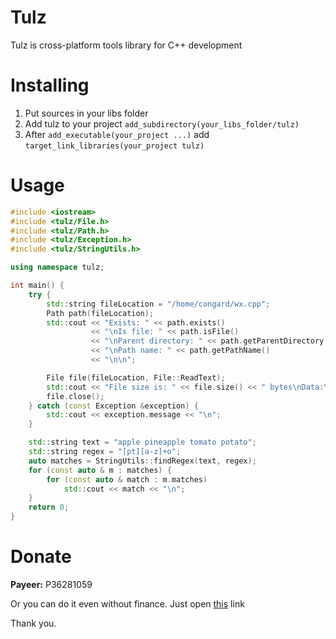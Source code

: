 # Tulz
Tulz is cross-platform tools library for C++ development

# Installing
1. Put sources in your libs folder
2. Add tulz to your project `add_subdirectory(your_libs_folder/tulz)`
3. After `add_executable(your_project ...)` add `target_link_libraries(your_project tulz)`

# Usage
```cpp
#include <iostream>
#include <tulz/File.h>
#include <tulz/Path.h>
#include <tulz/Exception.h>
#include <tulz/StringUtils.h>

using namespace tulz;

int main() {
    try {
        std::string fileLocation = "/home/congard/wx.cpp";
        Path path(fileLocation);
        std::cout << "Exists: " << path.exists()
                  << "\nIs file: " << path.isFile()
                  << "\nParent directory: " << path.getParentDirectory()
                  << "\nPath name: " << path.getPathName()
                  << "\n\n";

        File file(fileLocation, File::ReadText);
        std::cout << "File size is: " << file.size() << " bytes\nData:\n" << file.readStr();
        file.close();
    } catch (const Exception &exception) {
        std::cout << exception.message << "\n";
    }

    std::string text = "apple pineapple tomato potato";
    std::string regex = "[pt][a-z]+o";
    auto matches = StringUtils::findRegex(text, regex);
    for (const auto & m : matches) {
        for (const auto & match : m.matches)
            std::cout << match << "\n";
    }
    return 0;
}
```

# Donate
<b>Payeer:</b> P36281059

Or you can do it even without finance. Just open [this](http://fainbory.com/8aWY) link

Thank you.